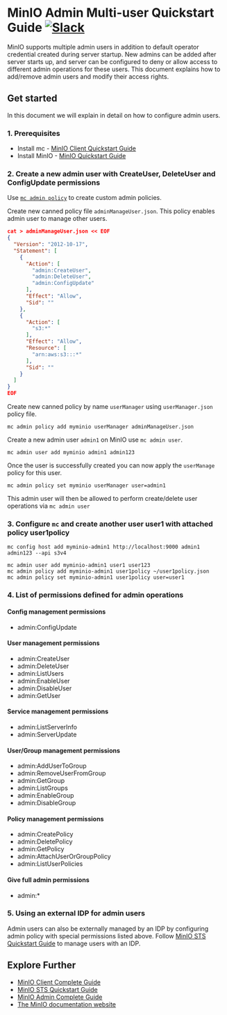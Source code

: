 # MinIO Admin Multi-user Quickstart Guide [![Slack](https://slack.min.io/slack?type=svg)](https://slack.min.io)
MinIO supports multiple admin users in addition to default operator credential created during server startup. New admins can be added after server starts up, and server can be configured to deny or allow access to different admin operations for these users. This document explains how to add/remove admin users and modify their access rights.

## Get started
In this document we will explain in detail on how to configure admin users.

### 1. Prerequisites
- Install mc - [MinIO Client Quickstart Guide](https://docs.min.io/docs/minio-client-quickstart-guide.html)
- Install MinIO - [MinIO Quickstart Guide](https://docs.min.io/docs/minio-quickstart-guide)

### 2. Create a new admin user with CreateUser, DeleteUser and ConfigUpdate permissions
Use [`mc admin policy`](https://docs.min.io/docs/minio-admin-complete-guide.html#policies) to create custom admin policies.

Create new canned policy file `adminManageUser.json`. This policy enables admin user to
manage other users.
```json
cat > adminManageUser.json << EOF
{
  "Version": "2012-10-17",
  "Statement": [
    {
      "Action": [
        "admin:CreateUser",
        "admin:DeleteUser",
        "admin:ConfigUpdate"
      ],
      "Effect": "Allow",
      "Sid": ""
    },
    {
      "Action": [
        "s3:*"
      ],
      "Effect": "Allow",
      "Resource": [
        "arn:aws:s3:::*"
      ],
      "Sid": ""
    }
  ]
}
EOF
```

Create new canned policy by name `userManager` using `userManager.json` policy file.
```
mc admin policy add myminio userManager adminManageUser.json
```

Create a new admin user `admin1` on MinIO use `mc admin user`.
```
mc admin user add myminio admin1 admin123
```

Once the user is successfully created you can now apply the `userManage` policy for this user.

```
mc admin policy set myminio userManager user=admin1
```

This admin user will then be allowed to perform create/delete user operations via `mc admin user`

### 3. Configure `mc` and create another user user1 with attached policy user1policy
```
mc config host add myminio-admin1 http://localhost:9000 admin1 admin123 --api s3v4

mc admin user add myminio-admin1 user1 user123
mc admin policy add myminio-admin1 user1policy ~/user1policy.json
mc admin policy set myminio-admin1 user1policy user=user1
```

### 4. List of permissions defined for admin operations
#### Config management permissions
- admin:ConfigUpdate

#### User management permissions
- admin:CreateUser
- admin:DeleteUser
- admin:ListUsers
- admin:EnableUser
- admin:DisableUser
- admin:GetUser

#### Service management permissions
- admin:ListServerInfo
- admin:ServerUpdate

#### User/Group management permissions
- admin:AddUserToGroup
- admin:RemoveUserFromGroup
- admin:GetGroup
- admin:ListGroups
- admin:EnableGroup
- admin:DisableGroup

#### Policy management permissions
- admin:CreatePolicy
- admin:DeletePolicy
- admin:GetPolicy
- admin:AttachUserOrGroupPolicy
- admin:ListUserPolicies

#### Give full admin permissions
- admin:*

### 5. Using an external IDP for admin users
Admin users can also be externally managed by an IDP by configuring admin policy with
special permissions listed above. Follow [MinIO STS Quickstart Guide](https://docs.min.io/docs/minio-sts-quickstart-guide) to manage users with an IDP.

## Explore Further
- [MinIO Client Complete Guide](https://docs.min.io/docs/minio-client-complete-guide)
- [MinIO STS Quickstart Guide](https://docs.min.io/docs/minio-sts-quickstart-guide)
- [MinIO Admin Complete Guide](https://docs.min.io/docs/minio-admin-complete-guide.html)
- [The MinIO documentation website](https://docs.min.io)
